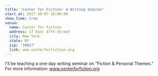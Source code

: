 ```yaml
---
title: 'Center for Fiction: A Writing Seminar'
start_at: 2017-10-07 10:00:00
show_time: true
venue:
  name: Center for Fiction
  address: 17 East 47th Street
  city: New York
  state: NY
  zip: '10017'
  link: www.centerforfiction.org
---
```



I'll be teaching a one-day writing seminar on "Fiction & Personal Themes." For more information: www.centerforfiction.org